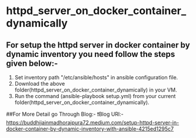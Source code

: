 # httpd_server_on_docker_container_dynamically

## For setup the httpd server in docker container by dynamic inventory you need follow the steps given below:-

1. Set inventory path "/etc/ansible/hosts" in ansible configuration file.
2. Download the above folder(httpd_server_on_docker_container_dynamically) in your VM.
3. Run the command (ansible-playbook setup.yml) from your current folder(httpd_server_on_docker_container_dynamically).

##For More Detail go Through Blog:-
❗Blog URl:- https://buddhijainmadhorajpura72.medium.com/setup-httpd-server-in-docker-container-by-dynamic-inventory-with-ansible-4215ed1295c7
